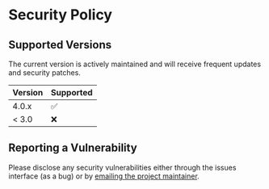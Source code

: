 # Security Policy

## Supported Versions

The current version is actively maintained and will receive frequent updates and security patches.

| Version | Supported          |
| ------- | ------------------ |
| 4.0.x   | :white_check_mark: |
| < 3.0   | :x:                |

## Reporting a Vulnerability

Please disclose any security vulnerabilities either through the issues interface (as a bug) or by [emailing the project maintainer](https://jamesiv.es).
